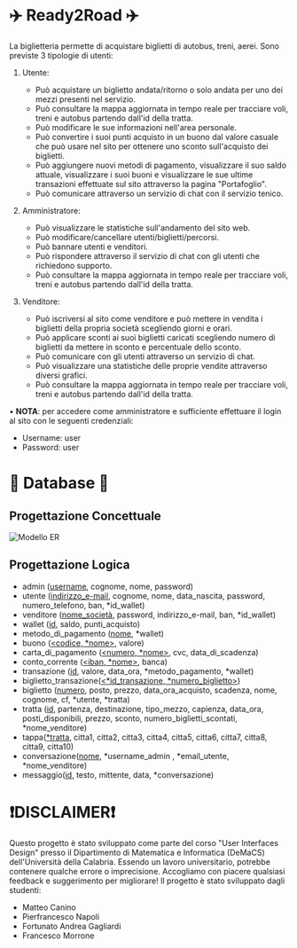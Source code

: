 # ✈️ Ready2Road ✈️
La biglietteria permette di acquistare biglietti di autobus, treni, aerei. Sono previste 3 tipologie di utenti:
1. Utente:
   <ul>
	   <li>Può acquistare un biglietto andata/ritorno o solo andata per uno dei mezzi presenti nel servizio.</li>
	   <li>Può consultare la mappa aggiornata in tempo reale per tracciare voli, treni e autobus partendo dall'id della tratta.</li>
	   <li>Può modificare le sue informazioni nell'area personale.</li>
	   <li>Può convertire i suoi punti acquisto in un buono dal valore casuale che può usare nel sito per ottenere uno sconto sull'acquisto dei biglietti.</li>
	   <li>Può aggiungere nuovi metodi di pagamento, visualizzare il suo saldo attuale, visualizzare i suoi buoni e visualizzare le sue ultime transazioni effettuate sul sito
          attraverso la pagina "Portafoglio".</li>
	   <li>Può comunicare attraverso un servizio di chat con il servizio tenico.</li>
   </ul>

2. Amministratore:
   <ul>
	   <li>Può visualizzare le statistiche sull'andamento del sito web.</li>
	   <li>Può modificare/cancellare utenti/biglietti/percorsi.</li>
	   <li>Può bannare utenti e venditori.</li>
	   <li>Può rispondere attraverso il servizio di chat con gli utenti che richiedono supporto.</li>
	   <li>Può consultare la mappa aggiornata in tempo reale per tracciare voli, treni e autobus partendo dall'id della tratta.</li>
   </ul>
   
3. Venditore:
   <ul>
	   <li>Può iscriversi al sito come venditore e può mettere in vendita i biglietti della propria società 
	scegliendo giorni e orari.</li>
	   <li>Può applicare sconti ai suoi biglietti caricati scegliendo numero di biglietti da mettere in sconto e percentuale dello sconto.</li>
	   <li>Può comunicare con gli utenti attraverso un servizio di chat.</li>
	   <li>Può visualizzare una statistiche delle proprie vendite attraverso diversi grafici.</li>
	   <li>Può consultare la mappa aggiornata in tempo reale per tracciare voli, treni e autobus partendo dall'id della tratta.</li>
   </ul>

• <strong>NOTA</strong>: per accedere come amministratore e sufficiente effettuare il login al sito con le seguenti credenziali:
	<ul>
 		<li>Username: user</li>
   		<li>Password: user</li>
 	</ul>

# 💾 Database 💾
<h2>Progettazione Concettuale</h2>

![Modello ER](https://github.com/matte18it/Ready2Road/blob/main/ModelloERReady2Road.drawio.png)

<h2>Progettazione Logica</h2>

- admin (<ins>username</ins>, cognome, nome, password)
- utente (<ins>indirizzo_e-mail</ins>, cognome, nome, data_nascita, password, numero_telefono, ban,  \*id_wallet)
- venditore (<ins>nome_società</ins>, password, indirizzo_e-mail, ban,  \*id_wallet)
- wallet (<ins>id</ins>, saldo, punti_acquisto)
- metodo_di_pagamento (<ins>nome</ins>, \*wallet)
- buono (<ins><codice, \*nome></ins>, valore)
- carta_di_pagamento (<ins><numero, \*nome></ins>, cvc, data_di_scadenza)
- conto_corrente (<ins><iban, \*nome></ins>, banca)
- transazione (<ins>id</ins>, valore, data_ora, \*metodo_pagamento, \*wallet)
- biglietto_transazione(<ins><\*id_transazione, \*numero_biglietto></ins>)
- biglietto (<ins>numero</ins>, posto, prezzo, data_ora_acquisto, scadenza, nome, cognome, cf, \*utente, \*tratta)
- tratta (<ins>id</ins>, partenza, destinazione, tipo_mezzo, capienza, data_ora, posti_disponibili, prezzo, sconto, numero_biglietti_scontati,  \*nome_venditore)
- tappa(<ins>\*tratta</ins>, citta1, citta2, citta3, citta4, citta5, citta6, citta7, citta8, citta9, citta10)
- conversazione(<ins>nome</ins>, \*username_admin , \*email_utente, \*nome_venditore)
- messaggio(<ins>id</ins>, testo, mittente, data, \*conversazione)
  
# ❗️DISCLAIMER❗️
Questo progetto è stato sviluppato come parte del corso "User Interfaces Design" presso il Dipartimento di Matematica e Informatica (DeMaCS) dell'Università della Calabria. Essendo un lavoro universitario, potrebbe contenere qualche errore o imprecisione. Accogliamo con piacere qualsiasi feedback e suggerimento per migliorare! Il progetto è stato sviluppato dagli studenti:
<ul>
  <li>Matteo Canino</li>
  <li>Pierfrancesco Napoli</li>
  <li>Fortunato Andrea Gagliardi</li>
  <li>Francesco Morrone</li>
</ul>
